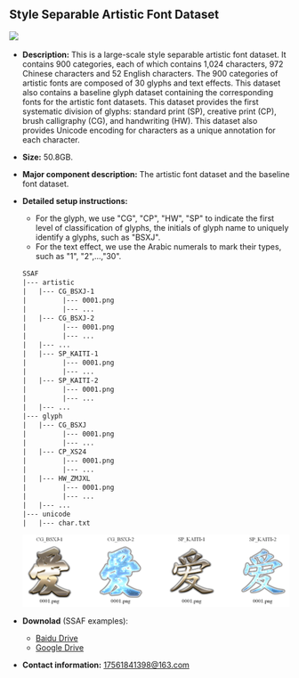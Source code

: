 ## Style Separable Artistic Font Dataset
  ![](imgs/900.jpg)
* **Description:** This is a large-scale style separable artistic font dataset. It contains 900 categories, each of which contains 1,024 characters, 972 Chinese characters and 52 English characters. The 900 categories of artistic fonts are composed of 30 glyphs and text effects. This dataset also contains a baseline glyph dataset containing the corresponding fonts for the artistic font datasets. This dataset provides the first systematic division of glyphs:  standard print (SP), creative print (CP), brush calligraphy (CG), and handwriting (HW). This dataset also provides Unicode encoding for characters as a unique annotation for each character.

* **Size:**  50.8GB.

* **Major component description:**  The artistic font dataset and the baseline font dataset. 

* **Detailed setup instructions:** 

  * For the glyph, we use "CG", "CP", "HW", "SP" to indicate the first level of classification of glyphs, the initials of glyph name to uniquely identify a glyphs, such as "BSXJ".  
  * For the text effect,  we use the Arabic numerals to mark their types, such as "1", "2",...,"30".

  ```
  SSAF
  |--- artistic
  |	  |--- CG_BSXJ-1
  |	 	    |--- 0001.png
  |	 	    |--- ...
  |	  |--- CG_BSXJ-2
  |	 	    |--- 0001.png
  |	 	    |--- ...
  |	  |--- ...
  |	  |--- SP_KAITI-1
  |	 	    |--- 0001.png
  |	 	    |--- ...
  |	  |--- SP_KAITI-2
  |	 	    |--- 0001.png
  |	 	    |--- ...
  |	  |--- ...
  |--- glyph
  |	  |--- CG_BSXJ
  |	 	    |--- 0001.png
  |	 	    |--- ...
  |	  |--- CP_XS24
  |	 	    |--- 0001.png
  |	 	    |--- ...
  |	  |--- HW_ZMJXL
  |	 	    |--- 0001.png
  |	 	    |--- ...
  |	  |--- ...
  |--- unicode
  |	  |--- char.txt
  ```

  ![](imgs/tip.bmp)

* **Downolad**  (SSAF examples): 

  * [Baidu Drive](https://pan.baidu.com/s/1IYTpFXxZKYREKTLQ1El79w?pwd=3hc7 )
  * [Google Drive](https://drive.google.com/file/d/1KsCmwg3yX0uAgjUe7rKJ8oYctIUO4LIz/view?usp=sharing) 


* **Contact information:**  17561841398@163.com
